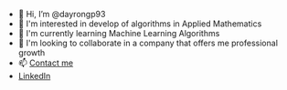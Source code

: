 - 👋 Hi, I’m @dayrongp93
- 👀 I'm interested in develop of algorithms in Applied Mathematics
- 🌱 I'm currently learning Machine Learning Algorithms
- 💞️ I'm looking to collaborate in a company that offers me professional growth 
- 📫  [Contact me](mailto:dayrongp93@gmail.com)
- [LinkedIn](https://www.linkedin.com/in/dayron-garc%C3%ADa-p%C3%A9rez-158267133/)

<!---
dayrongp93/dayrongp93 is a ✨ special ✨ repository because its `README.md` (this file) appears on your GitHub profile.
You can click the Preview link to take a look at your changes.
--->
